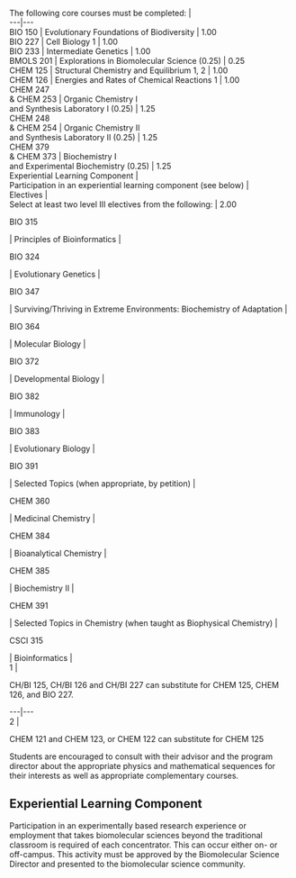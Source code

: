 The following core courses must be completed:  |  
---|---  
BIO 150  |  Evolutionary Foundations of Biodiversity  |  1.00  
BIO 227  |  Cell Biology  1  |  1.00  
BIO 233  |  Intermediate Genetics  |  1.00  
BMOLS 201  |  Explorations in Biomolecular Science (0.25)  |  0.25  
CHEM 125  |  Structural Chemistry and Equilibrium  1, 2  |  1.00  
CHEM 126  |  Energies and Rates of Chemical Reactions  1  |  1.00  
CHEM 247  
& CHEM 253  |  Organic Chemistry I  
and Synthesis Laboratory I (0.25)  |  1.25  
CHEM 248  
& CHEM 254  |  Organic Chemistry II  
and Synthesis Laboratory II (0.25)  |  1.25  
CHEM 379  
& CHEM 373  |  Biochemistry I  
and Experimental Biochemistry (0.25)  |  1.25  
Experiential Learning Component  |  
Participation in an experiential learning component (see below)  |  
Electives  |  
Select at least two level III electives from the following:  |  2.00  
  
BIO 315

|  Principles of Bioinformatics  |  
  
BIO 324

|  Evolutionary Genetics  |  
  
BIO 347

|  Surviving/Thriving in Extreme Environments: Biochemistry of Adaptation  |  
  
BIO 364

|  Molecular Biology  |  
  
BIO 372

|  Developmental Biology  |  
  
BIO 382

|  Immunology  |  
  
BIO 383

|  Evolutionary Biology  |  
  
BIO 391

|  Selected Topics (when appropriate, by petition)  |  
  
CHEM 360

|  Medicinal Chemistry  |  
  
CHEM 384

|  Bioanalytical Chemistry  |  
  
CHEM 385

|  Biochemistry II  |  
  
CHEM 391

|  Selected Topics in Chemistry (when taught as Biophysical Chemistry)  |  
  
CSCI 315

|  Bioinformatics  |  
1  |

CH/BI 125, CH/BI 126 and CH/BI 227 can substitute for CHEM 125, CHEM 126, and
BIO 227.  
  
---|---  
2  |

CHEM 121 and CHEM 123, or CHEM 122 can substitute for CHEM 125  
  
Students are encouraged to consult with their advisor and the program director
about the appropriate physics and mathematical sequences for their interests
as well as appropriate complementary courses.

##  Experiential Learning Component

Participation in an experimentally based research experience or employment
that takes biomolecular sciences beyond the traditional classroom is required
of each concentrator. This can occur either on- or off-campus. This activity
must be approved by the Biomolecular Science Director and presented to the
biomolecular science community.

